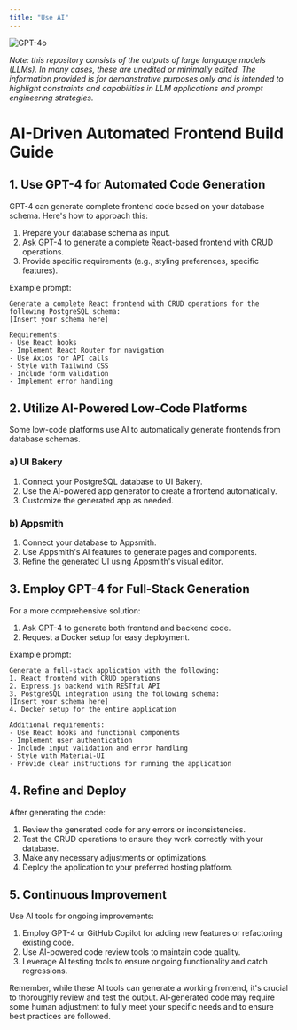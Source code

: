 ```yaml
---
title: "Use AI"
---
```

![GPT-4o](https://img.shields.io/badge/GPT--4o-3333FF?style=for-the-badge&logo=openai&logoColor=white)



*Note: this repository consists of the outputs of large language models (LLMs). In many cases, these are unedited or minimally edited. The information provided is for demonstrative purposes only and is intended to highlight constraints and capabilities in LLM applications and prompt engineering strategies.*


# AI-Driven Automated Frontend Build Guide

## 1. Use GPT-4 for Automated Code Generation

GPT-4 can generate complete frontend code based on your database schema. Here's how to approach this:

1. Prepare your database schema as input.
2. Ask GPT-4 to generate a complete React-based frontend with CRUD operations.
3. Provide specific requirements (e.g., styling preferences, specific features).

Example prompt:
```
Generate a complete React frontend with CRUD operations for the following PostgreSQL schema:
[Insert your schema here]

Requirements:
- Use React hooks
- Implement React Router for navigation
- Use Axios for API calls
- Style with Tailwind CSS
- Include form validation
- Implement error handling
```

## 2. Utilize AI-Powered Low-Code Platforms

Some low-code platforms use AI to automatically generate frontends from database schemas.

### a) UI Bakery

1. Connect your PostgreSQL database to UI Bakery.
2. Use the AI-powered app generator to create a frontend automatically.
3. Customize the generated app as needed.

### b) Appsmith

1. Connect your database to Appsmith.
2. Use Appsmith's AI features to generate pages and components.
3. Refine the generated UI using Appsmith's visual editor.

## 3. Employ GPT-4 for Full-Stack Generation

For a more comprehensive solution:

1. Ask GPT-4 to generate both frontend and backend code.
2. Request a Docker setup for easy deployment.

Example prompt:
```
Generate a full-stack application with the following:
1. React frontend with CRUD operations
2. Express.js backend with RESTful API
3. PostgreSQL integration using the following schema:
[Insert your schema here]
4. Docker setup for the entire application

Additional requirements:
- Use React hooks and functional components
- Implement user authentication
- Include input validation and error handling
- Style with Material-UI
- Provide clear instructions for running the application
```

## 4. Refine and Deploy

After generating the code:

1. Review the generated code for any errors or inconsistencies.
2. Test the CRUD operations to ensure they work correctly with your database.
3. Make any necessary adjustments or optimizations.
4. Deploy the application to your preferred hosting platform.

## 5. Continuous Improvement

Use AI tools for ongoing improvements:

1. Employ GPT-4 or GitHub Copilot for adding new features or refactoring existing code.
2. Use AI-powered code review tools to maintain code quality.
3. Leverage AI testing tools to ensure ongoing functionality and catch regressions.

Remember, while these AI tools can generate a working frontend, it's crucial to thoroughly review and test the output. AI-generated code may require some human adjustment to fully meet your specific needs and to ensure best practices are followed.